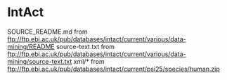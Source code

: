 # IntAct
SOURCE_README.md from ftp://ftp.ebi.ac.uk/pub/databases/intact/current/various/data-mining/README
source-text.txt from ftp://ftp.ebi.ac.uk/pub/databases/intact/current/various/data-mining/source-text.txt
xml/* from ftp://ftp.ebi.ac.uk/pub/databases/intact/current/psi25/species/human.zip
